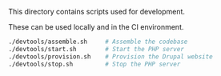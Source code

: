 This directory contains scripts used for development.

These can be used locally and in the CI environment.


```bash
./devtools/assemble.sh     # Assemble the codebase
./devtools/start.sh        # Start the PHP server
./devtools/provision.sh    # Provision the Drupal website
./devtools/stop.sh         # Stop the PHP server
```
